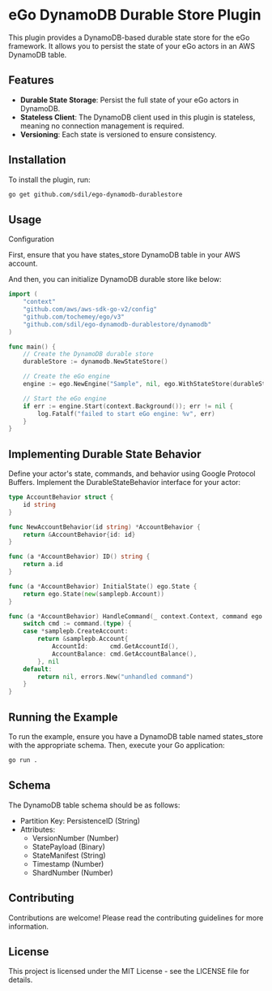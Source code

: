# eGo DynamoDB Durable Store Plugin

This plugin provides a DynamoDB-based durable state store for the eGo framework. It allows you to persist the state of your eGo actors in an AWS DynamoDB table.

## Features

- **Durable State Storage**: Persist the full state of your eGo actors in DynamoDB.
- **Stateless Client**: The DynamoDB client used in this plugin is stateless, meaning no connection management is required.
- **Versioning**: Each state is versioned to ensure consistency.

## Installation

To install the plugin, run:

```bash
go get github.com/sdil/ego-dynamodb-durablestore
```

## Usage

Configuration

First, ensure that you have states_store DynamoDB table in your AWS account.

And then, you can initialize DynamoDB durable store like below:

```go
import (
    "context"
    "github.com/aws/aws-sdk-go-v2/config"
    "github.com/tochemey/ego/v3"
    "github.com/sdil/ego-dynamodb-durablestore/dynamodb"
)

func main() {
    // Create the DynamoDB durable store
    durableStore := dynamodb.NewStateStore()

    // Create the eGo engine
    engine := ego.NewEngine("Sample", nil, ego.WithStateStore(durableStore))

    // Start the eGo engine
    if err := engine.Start(context.Background()); err != nil {
        log.Fatalf("failed to start eGo engine: %v", err)
    }
}
```

## Implementing Durable State Behavior

Define your actor's state, commands, and behavior using Google Protocol Buffers. Implement the DurableStateBehavior interface for your actor:

```go
type AccountBehavior struct {
    id string
}

func NewAccountBehavior(id string) *AccountBehavior {
    return &AccountBehavior{id: id}
}

func (a *AccountBehavior) ID() string {
    return a.id
}

func (a *AccountBehavior) InitialState() ego.State {
    return ego.State(new(samplepb.Account))
}

func (a *AccountBehavior) HandleCommand(_ context.Context, command ego.Command, _ ego.State) (ego.State, error) {
    switch cmd := command.(type) {
    case *samplepb.CreateAccount:
        return &samplepb.Account{
            AccountId:      cmd.GetAccountId(),
            AccountBalance: cmd.GetAccountBalance(),
        }, nil
    default:
        return nil, errors.New("unhandled command")
    }
}
```

## Running the Example

To run the example, ensure you have a DynamoDB table named states_store with the appropriate schema. Then, execute your Go application:

```bash
go run .
```

## Schema

The DynamoDB table schema should be as follows:

- Partition Key: PersistenceID (String)
- Attributes:
  - VersionNumber (Number)
  - StatePayload (Binary)
  - StateManifest (String)
  - Timestamp (Number)
  - ShardNumber (Number)

## Contributing

Contributions are welcome! Please read the contributing guidelines for more information.

## License

This project is licensed under the MIT License - see the LICENSE file for details.

